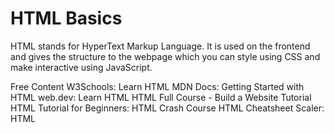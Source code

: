 # HTML Basics

HTML stands for HyperText Markup Language. It is used on the frontend and gives the structure to the webpage which you can style using CSS and make interactive using JavaScript.

<ResourceGroupTitle>Free Content</ResourceGroupTitle>
<BadgeLink badgeText='Read' colorScheme='yellow' href='https://www.w3schools.com/html/html_intro.asp'>W3Schools: Learn HTML</BadgeLink>
<BadgeLink badgeText='Read' colorScheme='yellow' href='https://developer.mozilla.org/en-US/docs/Learn/HTML/Introduction_to_HTML/Getting_started'>MDN Docs: Getting Started with HTML </BadgeLink>
<BadgeLink badgeText='Read' colorScheme='yellow' href='https://web.dev/learn/html'>web.dev: Learn HTML</BadgeLink>
<BadgeLink badgeText='Watch' href='https://www.youtube.com/watch?v=pQN-pnXPaVg'>HTML Full Course - Build a Website Tutorial</BadgeLink>
<BadgeLink badgeText='Watch' href='https://www.youtube.com/watch?v=qz0aGYrrlhU'>HTML Tutorial for Beginners: HTML Crash Course</BadgeLink>
<BadgeLink badgeText='Read' colorScheme='yellow' href='https://htmlcheatsheet.com'>HTML Cheatsheet</BadgeLink>
<BadgeLink badgeText='Course' colorScheme='green' href='https://www.scaler.com/topics/html'>Scaler: HTML</BadgeLink>
